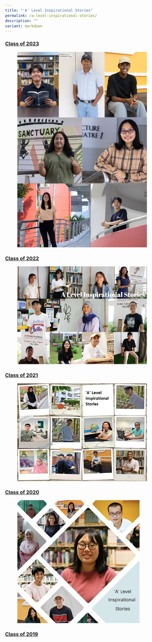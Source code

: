 ```yaml
---
title: "'A' Level Inspirational Stories"
permalink: /a-level-inspirational-stories/
description: ""
variant: markdown
---
```

<h3><a href="/a-level-inspirational-stories/2023/overview/">Class of 2023</a></h3>

<figure>
<img src="/images/Accomplishment/2024%20Inspiring/2024coverpage.jpg">
</figure>


<h3><a href="/a-level-inspirational-stories/2022/overview/">Class of 2022</a></h3>
<figure>
<img src="/images/Accomplishment/2023%20inspiring/A%20Level%20Inspirational%20Stories%202023%20Landing%20Page%20Collage.jpg">
</figure>




<h3><a href="/accomplishments/students/a-level-inspirational-stories/2021/overview/">Class of 2021</a></h3>
<figure>
<img src="/images/collage_ALevel%20600.jpg">
</figure>

<h3><a href="/accomplishments/students/a-level-inspirational-stories/2020/overview/">Class of 2020</a></h3>
<figure>
<img src="/images/Collage%202021.jpg">
</figure>


<h3><a href="/accomplishments/students/a-level-inspirational-stories/2019/overview/">Class of 2019</a></h3>